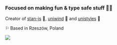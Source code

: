 ### Focused on making fun & type safe stuff 🧙‍♂️

Creator of [stan-js](https://github.com/codemask-labs/stan-js) 🦫, [uniwind](https://github.com/Unistyles-OSS/uniwind) 🍃 and [unistyles](https://github.com/jpudysz/react-native-unistyles) 🦄

⚐ Based in Rzeszów, Poland

<img src="https://c.tenor.com/78XYoj-iUxsAAAAC/tenor.gif" alt=" " />
